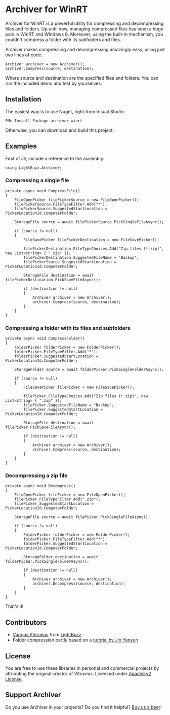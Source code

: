# Archiver for WinRT

Archiver for WinRT is a powerful utility for compressing and decompressing files and folders. Up until now, managing compressed files has been a huge pain in WinRT and Windows 8. Moreover, using the built-in mechanism, you couldn't compress a folder with its subfolders and files.

Archiver makes compressing and decompressing amazingly easy, using just two lines of code:

    Archiver archiver = new Archiver();
    archiver.Compress(source, destination);
        
Where source and destination are the specified files and folders. You can run the included demo and test by yourselves.

## Installation

The easiest way is to use Nuget, right from Visual Studio:

    PM> Install-Package archiver-winrt
    
Otherwise, you can download and build this project.

## Examples

First of all, include a reference to the assembly:

    using LightBuzz.Archiver;

### Compressing a single file

    private async void CompressFile()
    {
        FileOpenPicker filePickerSource = new FileOpenPicker();
        filePickerSource.FileTypeFilter.Add("*");
        filePickerSource.SuggestedStartLocation = PickerLocationId.ComputerFolder;
    
        StorageFile source = await filePickerSource.PickSingleFileAsync();
    
        if (source != null)
        {
            FileSavePicker filePickerDestination = new FileSavePicker();
    
            filePickerDestination.FileTypeChoices.Add("Zip files (*.zip)", new List<string> { ".zip" });
            filePickerDestination.SuggestedFileName = "Backup";
            filePickerSource.SuggestedStartLocation = PickerLocationId.ComputerFolder;
    
            StorageFile destination = await filePickerDestination.PickSaveFileAsync();
    
            if (destination != null)
            {
                Archiver archiver = new Archiver();
                archiver.Compress(source, destination);
            }
        }
    }
    
### Compressing a folder with its files and subfolders

    private async void CompressFolder()
    {
        FolderPicker folderPicker = new FolderPicker();
        folderPicker.FileTypeFilter.Add("*");
        folderPicker.SuggestedStartLocation = PickerLocationId.ComputerFolder;
    
        StorageFolder source = await folderPicker.PickSingleFolderAsync();
    
        if (source != null)
        {
            FileSavePicker filePicker = new FileSavePicker();
    
            filePicker.FileTypeChoices.Add("Zip files (*.zip)", new List<string> { ".zip" });
            filePicker.SuggestedFileName = "Backup";
            filePicker.SuggestedStartLocation = PickerLocationId.ComputerFolder;
    
            StorageFile destination = await filePicker.PickSaveFileAsync();
    
            if (destination != null)
            {
                Archiver archiver = new Archiver();
                archiver.Compress(source, destination);
            }
        }
    }
    
### Decompressing a zip file

    private async void Decompress()
    {
        FileOpenPicker filePicker = new FileOpenPicker();
        filePicker.FileTypeFilter.Add(".zip");
        filePicker.SuggestedStartLocation = PickerLocationId.ComputerFolder;
    
        StorageFile source = await filePicker.PickSingleFileAsync();
    
        if (source != null)
        {
            FolderPicker folderPicker = new FolderPicker();
            folderPicker.FileTypeFilter.Add("*");
            folderPicker.SuggestedStartLocation = PickerLocationId.ComputerFolder;
    
            StorageFolder destination = await folderPicker.PickSingleFolderAsync();
    
            if (destination != null)
            {
                Archiver archiver = new Archiver();
                archiver.Decompress(source, destination);
            }
        }
    }
    
That's it!

## Contributors
* [Vangos Pterneas](http://pterneas.com) from [LightBuzz](http://lightbuzz.com)
* Folder compression partly based on a [tutorial by Jin Yanyun](http://www.rapidsnail.com/Tutorial/t/2012/116/40/23786/windows-and-development-winrt-to-zip-files-unzip-and-folder-zip-compression.aspx)

## License
You are free to use these libraries in personal and commercial projects by attributing the original creator of Vitruvius. Licensed under [Apache v2 License](https://github.com/LightBuzz/archiver-winrt/blob/master/LICENSE).

## Support Archiver
Do you use Archiver in your projects? Do you find it helpful? [Buy us a beer](https://www.paypal.com/cgi-bin/webscr?cmd=_s-xclick&hosted_button_id=N5ELYBTYB3AYE)!
